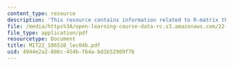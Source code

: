 ```yaml
---
content_type: resource
description: 'This resource contains information related to R-matrix theory. '
file: /media/https%3A/open-learning-course-data-rc.s3.amazonaws.com/22-106-neutron-interactions-and-applications-spring-2010/4944e2a2886c454bf64abd1b52909f76_MIT22_106S10_lec04b.pdf
file_type: application/pdf
resourcetype: Document
title: MIT22_106S10_lec04b.pdf
uid: 4944e2a2-886c-454b-f64a-bd1b52909f76
---
```

